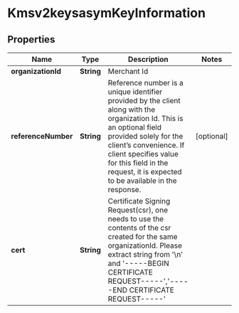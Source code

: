 
# Kmsv2keysasymKeyInformation

## Properties
Name | Type | Description | Notes
------------ | ------------- | ------------- | -------------
**organizationId** | **String** | Merchant Id  | 
**referenceNumber** | **String** | Reference number is a unique identifier provided by the client along with the organization Id. This is an optional field provided solely for the client’s convenience. If client specifies value for this field in the request, it is expected to be available in the response.  |  [optional]
**cert** | **String** | Certificate Signing Request(csr), one needs to use the contents of the csr created for the same organizationId. Please extract string from &#39;\\n&#39; and &#39;-----BEGIN CERTIFICATE REQUEST-----&#39;,&#39;-----END CERTIFICATE REQUEST-----&#39;  | 



